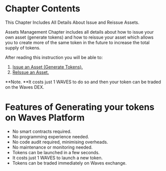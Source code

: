 # Chapter Contents

This Chapter Includes All Details About Issue and Reissue Assets.

Assets Management Chapter includes all details about how to issue your own asset \(generate tokens\) and how to reissue your asset which allows you to create more of the same token in the future to increase the total supply of tokens.

After reading this instruction you will be able to:

1. [Issue an Asset \(Generate Tokens\).](https://docs.wavesplatform.com/waves-client/assets-management/issue-an-asset.html)
2. [ReIssue an Asset.](https://docs.wavesplatform.com/waves-client/assets-management/reissue-an-asset.html)

**Note. **It costs just 1 WAVES to do so and then your token can be traded on the Waves DEX.

# Features of Generating your tokens on Waves Platform

* No smart contracts required.
* No programming experience needed.
* No code audit required, minimising overheads.
* No maintenance or monitoring needed.
* Tokens can be launched in a few seconds.
* It costs just 1 WAVES to launch a new token.
* Tokens can be traded immediately on Waves exchange.



